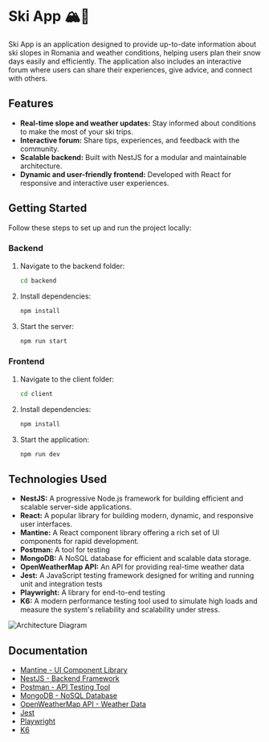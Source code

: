 # Ski App 🏔️🎿

Ski App is an application designed to provide up-to-date information about ski slopes in Romania and weather conditions, helping users plan their snow days easily and efficiently. The application also includes an interactive forum where users can share their experiences, give advice, and connect with others.

## Features

* **Real-time slope and weather updates:** Stay informed about conditions to make the most of your ski trips.
* **Interactive forum:** Share tips, experiences, and feedback with the community.
* **Scalable backend:** Built with NestJS for a modular and maintainable architecture.
* **Dynamic and user-friendly frontend:** Developed with React for responsive and interactive user experiences.

## Getting Started

Follow these steps to set up and run the project locally:

### Backend
1. Navigate to the backend folder:
   ```bash
   cd backend
   ```
2. Install dependencies:
    ```bash
   npm install
    ```
3. Start the server:
   ```bash
   npm run start
    ```

### Frontend
1. Navigate to the client folder:
    ```bash
   cd client
    ```
2. Install dependencies:
    ```bash
   npm install
    ```
3. Start the application:
    ```bash
   npm run dev
    ```

## Technologies Used

* **NestJS:** A progressive Node.js framework for building efficient and scalable server-side applications.
* **React:** A popular library for building modern, dynamic, and responsive user interfaces.
* **Mantine:** A React component library offering a rich set of UI components for rapid development.
* **Postman:** A tool for testing
* **MongoDB:** A NoSQL database for efficient and scalable data storage.
* **OpenWeatherMap API:** An API for providing real-time weather data
* **Jest:** A JavaScript testing framework designed for writing and running unit and integration tests
* **Playwright:**  A library for end-to-end testing 
* **K6:** A modern performance testing tool used to simulate high loads and measure the system's reliability and scalability under stress.

![Architecture Diagram](images/diagram.PNG "Architecture Diagram")

## Documentation

* [Mantine - UI Component Library](https://mantine.dev/)
* [NestJS - Backend Framework](https://nestjs.com/)
* [Postman - API Testing Tool](https://www.postman.com/)
* [MongoDB - NoSQL Database](https://www.mongodb.com/)
* [OpenWeatherMap API - Weather Data](https://openweathermap.org/api)
* [Jest](https://jestjs.io/)
* [Playwright](https://playwright.dev/)
* [K6](https://k6.io/)

